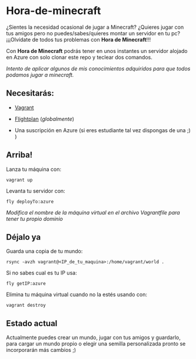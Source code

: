 # Hora-de-minecraft
¿Sientes la necesidad ocasional de jugar a Minecraft? ¿Quieres jugar
con tus amigos pero no puedes/sabes/quieres montar un servidor en tu
pc? ¡¡¡Olvídate de todos tus problemas con **Hora de Minecraft**!!!

Con **Hora de Minecraft** podrás tener en unos instantes un servidor
alojado en Azure con solo clonar este repo y teclear dos comandos.

*Intento de aplicar algunos de mis conocimientos adquiridos para que todos podamos jugar a minecraft.*




## Necesitarás:

- [Vagrant](https://www.vagrantup.com/downloads.html)

- [Flightplan](https://www.npmjs.com/package/flightplan) (*globalmente*)

- Una suscripción en Azure (si eres estudiante tal vez dispongas de una ;) )


## Arriba!

Lanza tu máquina con:

`vagrant up`

Levanta tu servidor con:

`fly deployTo:azure`

*Modifica el nombre de la máquina virtual en el archivo Vagrantfile
para tener tu propio dominio*


## Déjalo ya

Guarda una copia de tu mundo:

`rsync -avzh vagrant@<IP_de_tu_maquina>:/home/vagrant/world .`

Si no sabes cual es tu IP usa:

`fly getIP:azure`

Elimina tu máquina virtual cuando no la estés usando con:

`vagrant destroy`


## Estado actual

Actualmente puedes crear un mundo, jugar con tus amigos y guardarlo,
para cargar un mundo propio o elegir una semilla personalizada pronto
se incorporarán más cambios ;)
